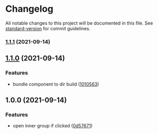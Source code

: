 # Changelog

All notable changes to this project will be documented in this file. See [standard-version](https://github.com/conventional-changelog/standard-version) for commit guidelines.

### [1.1.1](https://github.com/lukaskoeller/honeycomb-element/compare/v1.1.0...v1.1.1) (2021-09-14)

## [1.1.0](https://github.com/lukaskoeller/honeycomb-element/compare/v1.0.0...v1.1.0) (2021-09-14)


### Features

* bundle component to dir build ([1010563](https://github.com/lukaskoeller/honeycomb-element/commit/101056361b7ca1aab612c118a3ad8b02779a9bc5))

## 1.0.0 (2021-09-14)


### Features

* open inner group if clicked ([0d57671](https://github.com/lukaskoeller/honeycomb-element/commit/0d5767153f5e0cdbd1fcd98b7f570085b510bff1))
